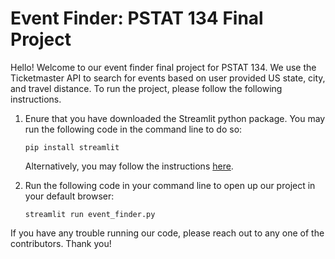 # Event Finder: PSTAT 134 Final Project

Hello! Welcome to our event finder final project for PSTAT 134. We use the Ticketmaster API to search for events based on user provided US state, city, and travel distance. To run the project, please follow the following instructions.

1.  Enure that you have downloaded the Streamlit python package. You may run the following code in the command line to do so:

    `pip install streamlit`

    Alternatively, you may follow the instructions [here](https://docs.streamlit.io/get-started/installation).

2.  Run the following code in your command line to open up our project in your default browser:

    `streamlit run event_finder.py`

If you have any trouble running our code, please reach out to any one of the contributors. Thank you!